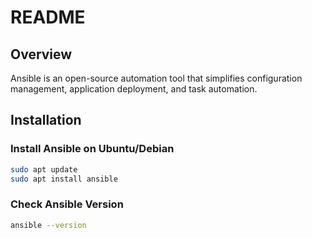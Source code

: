 # README #

## Overview
Ansible is an open-source automation tool that simplifies configuration management, application deployment, and task automation. 

## Installation

### Install Ansible on Ubuntu/Debian
```bash
sudo apt update
sudo apt install ansible
```
### Check Ansible Version
```bash
ansible --version
```

